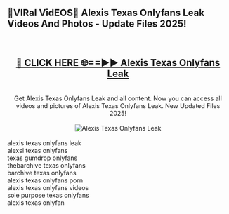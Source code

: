 <h2>🔴VIRal VidEOS🔴 Alexis Texas Onlyfans Leak Videos And Photos - Update Files 2025!</h2>
<br>
<div align="center">
<h2><a href="https://virallinks.top/odZfE0" rel="nofollow">🔴 CLICK HERE 🌐==►► Alexis Texas Onlyfans Leak</a></h2>
<br>
Get Alexis Texas Onlyfans Leak and all content. Now you can access all videos and pictures of Alexis Texas Onlyfans Leak. New Updated Files 2025!
<br>
<br>
<a href="https://virallinks.top/odZfE0" rel="nofollow" data-target="animated-image.originalLink"><img src="https://i.imgur.com/dJHk4Zq.gif)" alt="Alexis Texas Onlyfans Leak" style="max-width: 100%; display: inline-block;" data-target="animated-image.originalImage"></a>
</div>
<br>
alexis texas onlyfans leak<br>
alexsi texas onlyfans<br>
texas gumdrop onlyfans<br>
thebarchive texas onlyfans<br>
barchive texas onlyfans<br>
alexis texas onlyfans porn<br>
alexis texas onlyfans videos<br>
sole purpose texas onlyfans<br>
alexis texas onlyfan